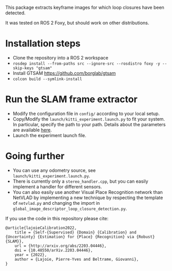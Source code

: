 This package extracts keyframe images for which loop closures have been detected.

It was tested on ROS 2 Foxy, but should work on other distributions.

# Installation steps
- Clone the repository into a ROS 2 workspace
- `rosdep install --from-paths src --ignore-src --rosdistro foxy -y --skip-keys "gtsam"`
- Install GTSAM https://github.com/borglab/gtsam
- `colcon build --symlink-install`

# Run the SLAM frame extractor
- Modify the configuration file in `config/` according to your local setup.
- Copy/Modify the `launch/kitti_experiment.launch.py` to fit your system. In particular, specify the path to your path. Details about the parameters are available [here](config/slam_frame_extractor/README.md).
- Launch the experiment launch file.

# Going further
- You can use any odometry source, see `launch/kitti_experiment.launch.py`.
- There is currently only a `stereo_handler.cpp`, but you can easily implement a handler for different sensors.
- You can also easily use another Visual Place Recognition network than NetVLAD by implementing a new technique by respecting the template of `netvlad.py` and changing the import in `global_image_descriptor_loop_closure_detection.py`.

If you use the code in this repository please cite:
```
@article{lajoieCalibration2022,
	title = {Self-{Supervised} {Domain} {Calibration} and {Uncertainty} {Estimation} for {Place} {Recognition} via {Robust} {SLAM}},
	url = {http://arxiv.org/abs/2203.04446},
	doi = {10.48550/arXiv.2203.04446},
	year = {2022},
	author = {Lajoie, Pierre-Yves and Beltrame, Giovanni},
}
```